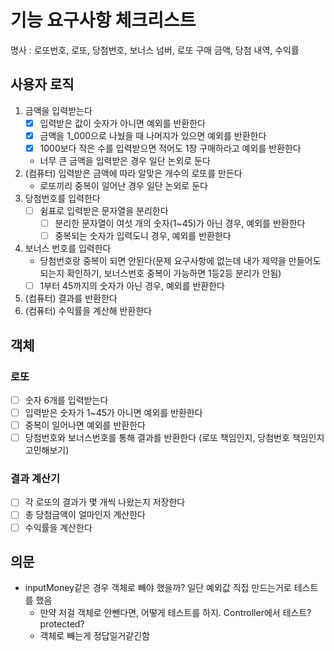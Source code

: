 # 기능 요구사항 체크리스트
명사 : 로또번호, 로또, 당첨번호, 보너스 넘버, 로또 구매 금액, 당첨 내역, 수익률

## 사용자 로직
1. 금액을 입력받는다
   - [x] 입력받은 값이 숫자가 아니면 예외를 반환한다
   - [x] 금액을 1_000으로 나눴을 때 나머지가 있으면 예외를 반환한다
   - [x] 1000보다 작은 수를 입력받으면 적어도 1장 구매하라고 예외를 반환한다
   - 너무 큰 금액을 입력받은 경우 일단 논외로 둔다
2. (컴퓨터) 입력받은 금액에 따라 알맞은 개수의 로또를 만든다
    - 로또끼리 중복이 일어난 경우 일단 논외로 둔다
3. 당첨번호를 입력한다
    - [ ] 쉼표로 입력받은 문자열을 분리한다
        - [ ] 분리한 문자열이 여섯 개의 숫자(1~45)가 아닌 경우, 예외를 반환한다
        - [ ] 중복되는 숫자가 입력도니 경우, 예외를 반환한다
4. 보너스 번호를 입력한다
   - 당첨번호랑 중복이 되면 안된다(문제 요구사항에 없는데 내가 제약을 만들어도 되는지 확인하기, 보너스번호 중복이 가능하면 1등2등 분리가 안됨)
   - [ ] 1부터 45까지의 숫자가 아닌 경우, 예외를 반환한다
5. (컴퓨터) 결과를 반환한다
6. (컴퓨터) 수익률을 계산해 반환한다

## 객체
### 로또
- [ ] 숫자 6개를 입력받는다
- [ ] 입력받은 숫자가 1~45가 아니면 예외를 반환한다
- [ ] 중복이 일어나면 예외를 반환한다
- [ ] 당첨번호와 보너스번호를 통해 결과를 반환한다 (로또 책임인지, 당첨번호 책임인지 고민해보기)
### 결과 계산기
- [ ] 각 로또의 결과가 몇 개씩 나왔는지 저장한다
- [ ] 총 당첨금액이 얼마인지 계산한다
- [ ] 수익률을 계산한다

## 의문
- inputMoney같은 경우 객체로 빼야 했을까? 일단 예외값 직접 만드는거로 테스트를 했음
  - 만약 저걸 객체로 안뺀다면, 어떻게 테스트를 하지. Controller에서 테스트? protected?
  - 객체로 빼는게 정답일거같긴함